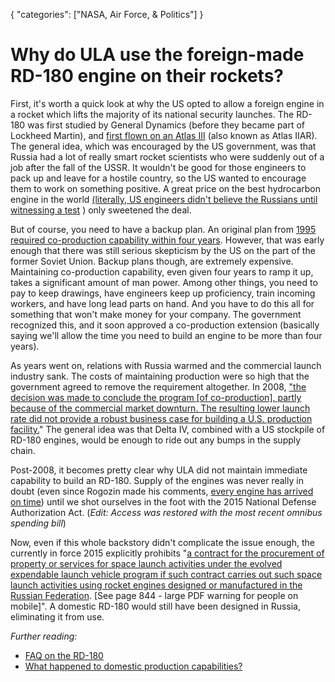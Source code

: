 {
    "categories": ["NASA, Air Force, & Politics"]
}

# Why do ULA use the foreign-made RD-180 engine on their rockets?

First, it's worth a quick look at why the US opted to allow a foreign engine in a rocket which lifts the majority of its national security launches. The RD-180 was first studied by General Dynamics (before they became part of Lockheed Martin), and [first flown on an Atlas III](http://www.ilslaunch.com/newsroom/news-releases/lockheed-martin-selects-rd-180-power-atlas-iiar) (also known as Atlas IIAR). The general idea, which was encouraged by the US government, was that Russia had a lot of really smart rocket scientists who were suddenly out of a job after the fall of the USSR. It wouldn't be good for those engineers to pack up and leave for a hostile country, so the US wanted to encourage them to work on something positive. A great price on the best hydrocarbon engine in the world [\(literally, US engineers didn't believe the Russians until witnessing a test](https://www.youtube.com/watch?v=AyBan_LTjvM) ) only sweetened the deal.

But of course, you need to have a backup plan. An original plan from [1995 required co-production capability within four years](http://www.spacepolitics.com/wp-content/uploads/2014/05/Mitchell_Report_May2014.pdf). However, that was early enough that there was still serious skepticism by the US on the part of the former Soviet Union.
Backup plans though, are extremely expensive. Maintaining co-production capability, even given four years to ramp it up, takes a significant amount of man power. Among other things, you need to pay to keep drawings, have engineers keep up proficiency, train incoming workers, and have long lead parts on hand. And you have to do this all for something that won't make money for your company. The government recognized this, and it soon approved a co-production extension (basically saying we'll allow the time you need to build an engine to be more than four years).

As years went on, relations with Russia warmed and the commercial launch industry sank. The costs of maintaining production were so high that the government agreed to remove the requirement altogether. In 2008, ["the decision was made to conclude the program \[of co-production\], partly because of the commercial market downturn. The resulting lower launch rate did not provide a robust business case for building a U.S. production facility.](http://forum.nasaspaceflight.com/index.php?PHPSESSID=bi1d2tl1lmgtq0ehdt8ff7f223&topic=14224.0;all)" The general idea was that Delta IV, combined with a US stockpile of RD-180 engines, would be enough to ride out any bumps in the supply chain.

Post-2008, it becomes pretty clear why ULA did not maintain immediate capability to build an RD-180. Supply of the engines was never really in doubt (even since Rogozin made his comments, [every engine has arrived on time](http://spacenews.com/41622ula-takes-delivery-of-two-rd-180-rocket-engines-from-russia/)) until we shot ourselves in the foot with the 2015 National Defense Authorization Act. (*Edit: Access was restored with the most recent omnibus spending bill*)

Now, even if this whole backstory didn't complicate the issue enough, the currently in force 2015 explicitly prohibits "[a contract for the procurement of property or services for space launch activities under the evolved expendable launch vehicle program if such contract carries out such space launch activities using rocket engines designed or manufactured in the Russian Federation](http://www.armed-services.senate.gov/imo/media/doc/CPRT-113-HPRT-RU00-S1847.pdf). [See page 844 - large PDF warning for people on mobile]".  A domestic RD-180 would still have been designed in Russia, eliminating it from use.  

*Further reading:*

* [FAQ on the RD-180](https://www.reddit.com/r/spacex/comments/3u91s4/rep_mike_coffman_rcolo_asks_air_force_to_review/cxd5c7q)
* [What happened to domestic production capabilities?](https://www.reddit.com/r/spacex/comments/3u91s4/rep_mike_coffman_rcolo_asks_air_force_to_review/cxdrm05)
